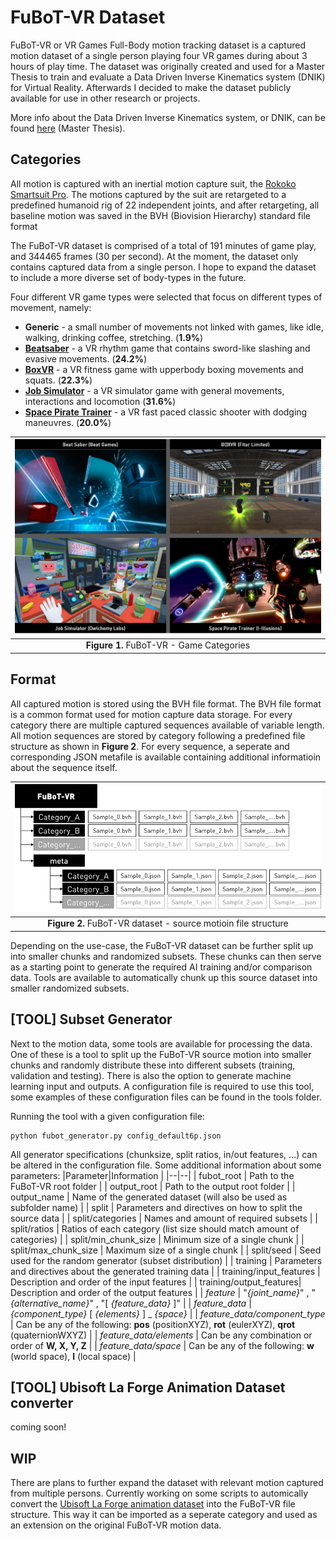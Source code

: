 # FuBoT-VR Dataset

FuBoT-VR or VR Games Full-Body motion tracking dataset is a captured motion dataset of a single person playing four VR games during about 3 hours of play time. The dataset was originally created and used for a Master Thesis to train and evaluate a Data Driven Inverse Kinematics system (DNIK) for Virtual Reality. Afterwards I decided to make the dataset publicly available for use in other research or projects. 

More info about the Data Driven Inverse Kinematics system, or DNIK, can be found [here](https://edubuas-my.sharepoint.com/:b:/g/personal/204354_buas_nl/Ea7vM60RzQZBu6uib6YnGZkBSK-WE25cj45EO-K70u6WnQ?e=GrgWzU) (Master Thesis). 


## Categories

All motion is captured with an inertial motion capture suit, the [Rokoko Smartsuit Pro](https://www.rokoko.com/). The motions captured by the suit are retargeted to a predefined humanoid rig of 22 independent joints, and after retargeting, all baseline motion was saved in the BVH (Biovision Hierarchy) standard file format

The FuBoT-VR dataset is comprised of a total of 191 minutes of game play, and 344465 frames (30 per second). At the moment, the dataset only contains captured data from a single person. I hope to expand the dataset to include a more diverse set of body-types in the future.

Four different VR game types were selected that focus on different types of movement, namely:

 - **Generic** - a small number of movements not linked with games, like idle, walking, drinking coffee, stretching. (**1.9%**)
 - **[Beatsaber](https://beatsaber.com/)** - a VR rhythm game that contains sword-like slashing and evasive movements. (**24.2%**)
 - **[BoxVR](https://store.steampowered.com/app/641960/BOXVR/)** - a VR fitness game with upperbody boxing movements and squats. (**22.3%**)
 - **[Job Simulator](https://jobsimulatorgame.com/)** - a VR simulator game with general movements, interactions and locomotion (**31.6%**)
 - **[Space Pirate Trainer](https://www.spacepiratetrainer.com/)** - a VR fast paced classic shooter with dodging maneuvres. (**20.0%**)

| ![FuBoT-VR dataset - source motion file structure](_img/fig1.png) | 
|:--:| 
| **Figure 1.** FuBoT-VR - Game Categories |

## Format
All captured motion is stored using the BVH file format. The BVH file format is a common format used for motion capture data storage. For every category there are multiple captured sequences available of variable length. All motion sequences are stored by category following a predefined file structure as shown in **Figure 2**. For every sequence, a seperate and corresponding JSON metafile is available containing additional informatioin about the sequence itself.



| ![FuBoT-VR dataset - source motioin file structure](_img/fig2.png) | 
|:--:| 
| **Figure 2.** FuBoT-VR dataset - source motioin file structure |

Depending on the use-case, the FuBoT-VR dataset can be further split up into smaller chunks and randomized subsets. These chunks can then serve as a starting point to generate the required AI training and/or comparison data. Tools are available to automatically chunk up this source dataset into smaller randomized subsets.

## [TOOL] Subset Generator

Next to the motion data, some tools are available for processing the data. One of these is a tool to split up the FuBoT-VR source motion into smaller chunks and randomly distribute these into different subsets (training, validation and testing). There is also the option to generate machine learning input and outputs.
A configuration file is required to use this tool, some examples of these configuration files can be found in the tools folder.

Running the tool with a given configuration file:

    python fubot_generator.py config_default6p.json

All generator specifications (chunksize, split ratios, in/out features, ...) can be altered in the configuration file.
Some additional information about some parameters:
|Parameter|Information  |
|--|--|
| fubot_root | Path to the FuBoT-VR root folder |
| output_root | Path to the output root folder |
| output_name | Name of the generated dataset (will also be used as subfolder name) |
| split | Parameters and directives on how to split the source data |
| split/categories | Names and amount of required subsets |
| split/ratios | Ratios of each category (list size should match amount of categories) |
| split/min_chunk_size | Minimum size of a single chunk |
| split/max_chunk_size | Maximum size of a single chunk |
| split/seed | Seed used for the random generator (subset distribution) |
| training | Parameters and directives about the generated training data |
| training/input_features | Description and order of the input features |
| training/output_features| Description and order of the output features |
| *feature* | "*{joint_name}*" , "*{alternative_name}*" , "[ *{feature_data}* ]" |
| *feature_data* | *{component_type}* [ *{elements}* ] _ *{space}* |
| *feature_data/component_type* | Can be any of the following: **pos** (positionXYZ), **rot** (eulerXYZ), **qrot** (quaternionWXYZ) |
| *feature_data/elements* | Can be any combination or order of **W, X, Y, Z** |
| *feature_data/space* | Can be any of the following: **w** (world space), **l** (local space) |

## [TOOL] Ubisoft La Forge Animation Dataset converter
coming soon!

## WIP

There are plans to further expand the dataset with relevant motion captured from multiple persons.
Currently working on some scripts to automically convert the [Ubisoft La Forge animation dataset](https://github.com/ubisoft/ubisoft-laforge-animation-dataset) into the FuBoT-VR file structure. This way it can be imported as a seperate category and used as an extension on the original FuBoT-VR motion data.